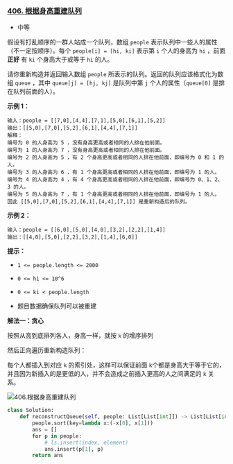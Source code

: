 ### [406. 根据身高重建队列](https://leetcode.cn/problems/queue-reconstruction-by-height/)

- 中等

假设有打乱顺序的一群人站成一个队列，数组 `people` 表示队列中一些人的属性（不一定按顺序）。每个 `people[i] = [hi, ki]` 表示第 `i` 个人的身高为 `hi` ，前面 **正好** 有 `ki` 个身高大于或等于 `hi` 的人。

请你重新构造并返回输入数组 `people` 所表示的队列。返回的队列应该格式化为数组 `queue` ，其中 `queue[j] = [hj, kj]` 是队列中第 `j` 个人的属性（`queue[0]` 是排在队列前面的人）。

**示例 1：**

```
输入：people = [[7,0],[4,4],[7,1],[5,0],[6,1],[5,2]]
输出：[[5,0],[7,0],[5,2],[6,1],[4,4],[7,1]]
解释：
编号为 0 的人身高为 5 ，没有身高更高或者相同的人排在他前面。
编号为 1 的人身高为 7 ，没有身高更高或者相同的人排在他前面。
编号为 2 的人身高为 5 ，有 2 个身高更高或者相同的人排在他前面，即编号为 0 和 1 的人。
编号为 3 的人身高为 6 ，有 1 个身高更高或者相同的人排在他前面，即编号为 1 的人。
编号为 4 的人身高为 4 ，有 4 个身高更高或者相同的人排在他前面，即编号为 0、1、2、3 的人。
编号为 5 的人身高为 7 ，有 1 个身高更高或者相同的人排在他前面，即编号为 1 的人。
因此 [[5,0],[7,0],[5,2],[6,1],[4,4],[7,1]] 是重新构造后的队列。
```

**示例 2：**

```
输入：people = [[6,0],[5,0],[4,0],[3,2],[2,2],[1,4]]
输出：[[4,0],[5,0],[2,2],[3,2],[1,4],[6,0]]
```

**提示：**

- `1 <= people.length <= 2000`
- `0 <= hi <= 10^6`

- `0 <= ki < people.length`
- 题目数据确保队列可以被重建

**解法一：贪心**

按照从高到底排列各人，身高一样，就按 `k` 的增序排列

然后正向遍历重新构造队列：

每个人都插入到对应 `k` 的索引处，这样可以保证前面 `k`个都是身高大于等于它的，并且因为新插入的是更低的人，并不会造成之前插入更高的人之间满足的 `k` 关系。

 ![406.根据身高重建队列](https://img-blog.csdnimg.cn/20201216201851982.png)

```python
class Solution:
    def reconstructQueue(self, people: List[List[int]]) -> List[List[int]]:
        people.sort(key=lambda x:(-x[0], x[1]))
        ans = []
        for p in people:
            # ls.insert(index, element)
            ans.insert(p[1], p)
        return ans
```

